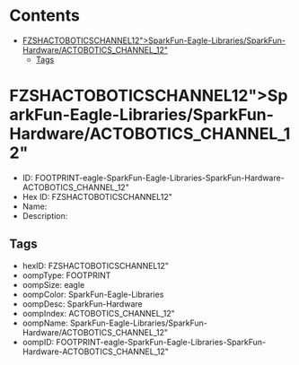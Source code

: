



Contents
========

* [FZSHACTOBOTICSCHANNEL12&QUOT;>SparkFun-Eagle-Libraries/SparkFun-Hardware/ACTOBOTICS_CHANNEL_12&quot;](#fzshactoboticschannel12quotsparkfun-eagle-librariessparkfun-hardwareactobotics_channel_12quot)
	* [Tags](#tags)

# FZSHACTOBOTICSCHANNEL12&QUOT;>SparkFun-Eagle-Libraries/SparkFun-Hardware/ACTOBOTICS_CHANNEL_12&quot;

- ID: FOOTPRINT-eagle-SparkFun-Eagle-Libraries-SparkFun-Hardware-ACTOBOTICS_CHANNEL_12&quot;
- Hex ID: FZSHACTOBOTICSCHANNEL12&QUOT;
- Name: 
- Description: 

## Tags

- hexID: FZSHACTOBOTICSCHANNEL12&QUOT;
- oompType: FOOTPRINT
- oompSize: eagle
- oompColor: SparkFun-Eagle-Libraries
- oompDesc: SparkFun-Hardware
- oompIndex: ACTOBOTICS_CHANNEL_12&quot;
- oompName: SparkFun-Eagle-Libraries/SparkFun-Hardware/ACTOBOTICS_CHANNEL_12&quot;
- oompID: FOOTPRINT-eagle-SparkFun-Eagle-Libraries-SparkFun-Hardware-ACTOBOTICS_CHANNEL_12&quot;
